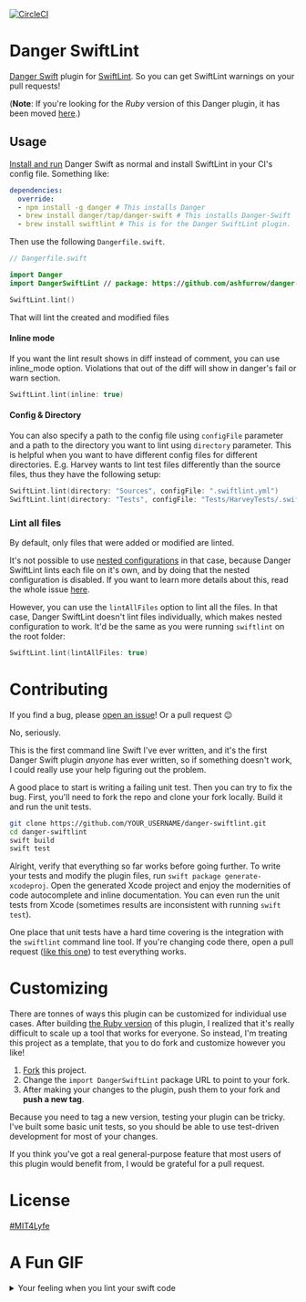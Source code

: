 [![CircleCI](https://circleci.com/gh/ashfurrow/danger-swiftlint.svg?style=svg)](https://circleci.com/gh/ashfurrow/danger-swiftlint)

# Danger SwiftLint

[Danger Swift](https://github.com/danger/danger-swift) plugin for [SwiftLint](https://github.com/realm/SwiftLint/). So you can get SwiftLint warnings on your pull requests!

(**Note**: If you're looking for the _Ruby_ version of this Danger plugin, it has been moved [here](https://github.com/ashfurrow/danger-ruby-swiftlint).)

## Usage

[Install and run](https://github.com/danger/danger-swift#ci-configuration) Danger Swift as normal and install SwiftLint in your CI's config file. Something like:

```yaml
dependencies:
  override:
  - npm install -g danger # This installs Danger
  - brew install danger/tap/danger-swift # This installs Danger-Swift
  - brew install swiftlint # This is for the Danger SwiftLint plugin.
```

Then use the following `Dangerfile.swift`.

```swift
// Dangerfile.swift

import Danger
import DangerSwiftLint // package: https://github.com/ashfurrow/danger-swiftlint.git

SwiftLint.lint()
```

That will lint the created and modified files

#### Inline mode

If you want the lint result shows in diff instead of comment, you can use inline_mode option. Violations that out of the diff will show in danger's fail or warn section.

```swift
SwiftLint.lint(inline: true)
```

#### Config & Directory

You can also specify a path to the config file using `configFile` parameter and a path to the directory you want to lint using `directory` parameter. This is helpful when you want to have different config files for different directories. E.g. Harvey wants to lint test files differently than the source files, thus they have the following  setup:

```swift
SwiftLint.lint(directory: "Sources", configFile: ".swiftlint.yml")
SwiftLint.lint(directory: "Tests", configFile: "Tests/HarveyTests/.swiftlint.yml")
```

### Lint all files

By default, only files that were added or modified are linted.

It's not possible to use [nested configurations](https://github.com/realm/SwiftLint#nested-configurations) in that case, because Danger SwiftLint lints each file on it's own, and by doing that the nested configuration is disabled. If you want to learn more details about this, read the whole issue [here](https://github.com/ashfurrow/danger-swiftlint/issues/4).

However, you can use the `lintAllFiles` option to lint all the files. In that case, Danger SwiftLint doesn't lint files individually, which makes nested configuration to work. It'd be the same as you were running `swiftlint` on the root folder:

```swift
SwiftLint.lint(lintAllFiles: true)
```

# Contributing

If you find a bug, please [open an issue](https://github.com/ashfurrow/danger-swiftlint/issues/new)! Or a pull request :wink: 

No, seriously.

This is the first command line Swift I've ever written, and it's the first Danger Swift plugin _anyone_ has ever written, so if something doesn't work, I could really use your help figuring out the problem.

A good place to start is writing a failing unit test. Then you can try to fix the bug. First, you'll need to fork the repo and clone your fork locally. Build it and run the unit tests. 

```sh
git clone https://github.com/YOUR_USERNAME/danger-swiftlint.git
cd danger-swiftlint
swift build
swift test
```

Alright, verify that everything so far works before going further. To write your tests and modify the plugin files, run `swift package generate-xcodeproj`. Open the generated Xcode project and enjoy the modernities of code autocomplete and inline documentation. You can even run the unit tests from Xcode (sometimes results are inconsistent with running `swift test`).

One place that unit tests have a hard time covering is the integration with the `swiftlint` command line tool. If you're changing code there, open a pull request ([like this one](https://github.com/Moya/Harvey/pull/15)) to test everything works.

# Customizing

There are tonnes of ways this plugin can be customized for individual use cases. After building [the Ruby version](https://github.com/ashfurrow/danger-ruby-swiftlint) of this plugin, I realized that it's really difficult to scale up a tool that works for everyone. So instead, I'm treating this project as a template, that you to do fork and customize however you like!

1. [Fork](https://github.com/ashfurrow/danger-swiftlint#fork-destination-box) this project.
1. Change the `import DangerSwiftLint` package URL to point to your fork.
1. After making your changes to the plugin, push them to your fork and **push a new tag**.

Because you need to tag a new version, testing your plugin can be tricky. I've built some basic unit tests, so you should be able to use test-driven development for most of your changes. 

If you think you've got a real general-purpose feature that most users of this plugin would benefit from, I would be grateful for a pull request.

# License

[#MIT4Lyfe](LICENSE)

# A Fun GIF

<details>
<summary>Your feeling when you lint your swift code</summary>
<img src="https://imgur.com/L6NkEtz.gif" />
</details>
